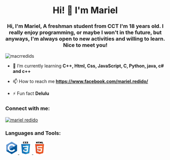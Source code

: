 <h1 align="center">Hi! 👋 I'm Mariel</h1>
<h3 align="center">Hi, I'm Mariel, A freshman student from CCT I'm 18 years old. I really enjoy programming, or maybe I won't in the future, but anyways, I'm always open to new activities and willing to learn. Nice to meet you!</h3>

<p align="left"> <img src="https://komarev.com/ghpvc/?username=macrredids&label=Profile%20views&color=0e75b6&style=flat" alt="macrredids" /> </p>

- 🌱 I’m currently learning **C++, Html, Css, JavaScript, C, Python, java, c# and c++**

- 📫 How to reach me **https://www.facebook.com/mariel.redido/**

- ⚡ Fun fact **Delulu**

<h3 align="left">Connect with me:</h3>
<p align="left">
<a href="https://fb.com/mariel redido" target="blank"><img align="center" src="https://raw.githubusercontent.com/rahuldkjain/github-profile-readme-generator/master/src/images/icons/Social/facebook.svg" alt="mariel redido" height="30" width="40" /></a>
</p>

<h3 align="left">Languages and Tools:</h3>
<p align="left"> <a href="https://www.cprogramming.com/" target="_blank" rel="noreferrer"> <img src="https://raw.githubusercontent.com/devicons/devicon/master/icons/c/c-original.svg" alt="c" width="40" height="40"/> </a> <a href="https://www.w3schools.com/css/" target="_blank" rel="noreferrer"> <img src="https://raw.githubusercontent.com/devicons/devicon/master/icons/css3/css3-original-wordmark.svg" alt="css3" width="40" height="40"/> </a> <a href="https://www.w3.org/html/" target="_blank" rel="noreferrer"> <img src="https://raw.githubusercontent.com/devicons/devicon/master/icons/html5/html5-original-wordmark.svg" alt="html5" width="40" height="40"/> </a><a href="https://www.w3schools.com/java/java_intro.asp"> </p>

